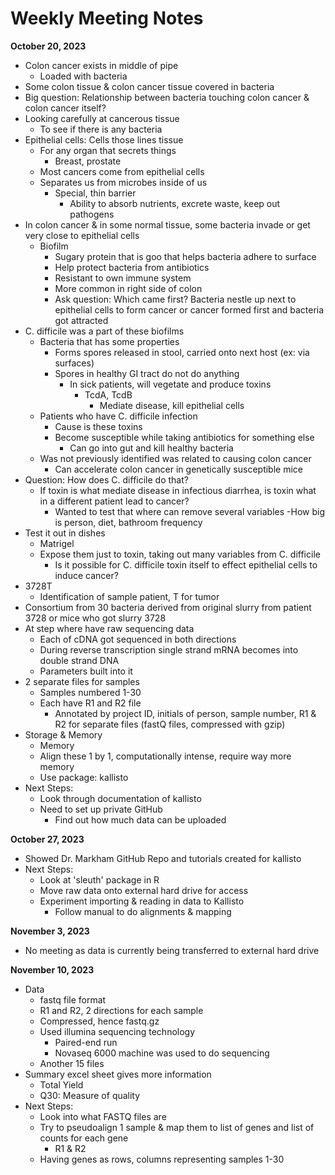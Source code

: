 # Weekly Meeting Notes

**October 20, 2023**

- Colon cancer exists in middle of pipe
    - Loaded with bacteria
- Some colon tissue & colon cancer tissue covered in bacteria
- Big question: Relationship between bacteria touching colon cancer & colon cancer itself?
- Looking carefully at cancerous tissue
    - To see if there is any bacteria
- Epithelial cells: Cells those lines tissue
    - For any organ that secrets things
        - Breast, prostate
    - Most cancers come from epithelial cells
    - Separates us from microbes inside of us
        - Special, thin barrier
            - Ability to absorb nutrients, excrete waste, keep out pathogens
- In colon cancer & in some normal tissue, some bacteria invade or get very close to epithelial cells
    - Biofilm
        - Sugary protein that is goo that helps bacteria adhere to surface
        - Help protect bacteria from antibiotics
        - Resistant to own immune system
        - More common in right side of colon
        - Ask question: Which came first? Bacteria nestle up next to epithelial cells to form cancer or cancer formed first and bacteria got attracted
- C. difficile was a part of these biofilms
    - Bacteria that has some properties
        - Forms spores released in stool, carried onto next host (ex: via surfaces)
        - Spores in healthy GI tract do not do anything
            - In sick patients, will vegetate and produce toxins
                - TcdA, TcdB
                    - Mediate disease, kill epithelial cells
    - Patients who have C. difficile infection
        - Cause is these toxins
        - Become susceptible while taking antibiotics for something else
            - Can go into gut and kill healthy bacteria
    - Was not previously identified was related to causing colon cancer
        - Can accelerate colon cancer in genetically susceptible mice
- Question: How does C. difficile do that?
    - If toxin is what mediate disease in infectious diarrhea, is toxin what in a different patient lead to cancer?
        - Wanted to test that where can remove several variables
            -How big is person, diet, bathroom frequency
- Test it out in dishes
    - Matrigel
    - Expose them just to toxin, taking out many variables from C. difficile
        - Is it possible for C. difficile toxin itself to effect epithelial cells to induce cancer?
- 3728T
    - Identification of sample patient, T for tumor
- Consortium from 30 bacteria derived from original slurry from patient 3728 or mice who got slurry 3728
- At step where have raw sequencing data
    - Each of cDNA got sequenced in both directions
    - During reverse transcription single strand mRNA becomes into double strand DNA
    - Parameters built into it
- 2 separate files for samples
    - Samples numbered 1-30
    - Each have R1 and R2 file
        - Annotated by project ID, initials of person, sample number, R1 & R2 for separate files (fastQ files, compressed with gzip)
- Storage & Memory
    - Memory
    - Align these 1 by 1, computationally intense, require way more memory
    - Use package: kallisto 
- Next Steps: 
    - Look through documentation of kallisto
    - Need to set up private GitHub
        - Find out how much data can be uploaded

**October 27, 2023**
- Showed Dr. Markham GitHub Repo and tutorials created for kallisto
- Next Steps: 
    - Look at 'sleuth' package in R
    - Move raw data onto external hard drive for access
    - Experiment importing & reading in data to Kallisto
        - Follow manual to do alignments & mapping

**November 3, 2023**
- No meeting as data is currently being transferred to external hard drive

**November 10, 2023**
- Data
    - fastq file format
    - R1 and R2, 2 directions for each sample
    - Compressed, hence fastq.gz
    - Used illumina sequencing technology
        - Paired-end run
        - Novaseq 6000 machine was used to do sequencing
    - Another 15 files
- Summary excel sheet gives more information
    - Total Yield
    - Q30: Measure of quality
- Next Steps:
    - Look into what FASTQ files are
    - Try to pseudoalign 1 sample & map them to list of genes and list of counts for each gene
        - R1 & R2
    - Having genes as rows, columns representing samples 1-30
